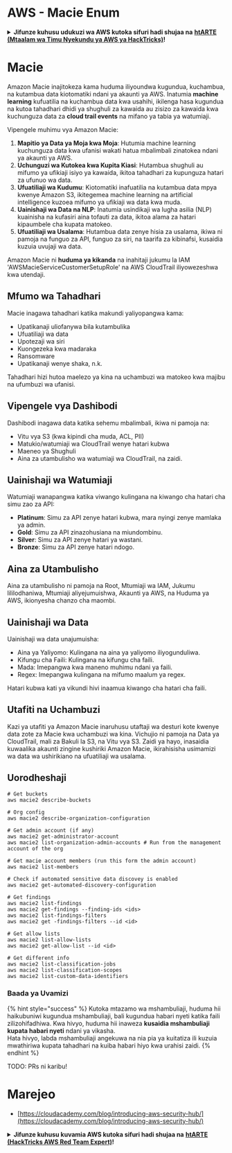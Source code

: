 # AWS - Macie Enum

<details>

<summary><strong>Jifunze kuhusu udukuzi wa AWS kutoka sifuri hadi shujaa na</strong> <a href="https://training.hacktricks.xyz/courses/arte"><strong>htARTE (Mtaalam wa Timu Nyekundu ya AWS ya HackTricks)</strong></a><strong>!</strong></summary>

Njia nyingine za kusaidia HackTricks:

* Ikiwa unataka kuona **kampuni yako ikitangazwa kwenye HackTricks** au **kupakua HackTricks kwa PDF** Angalia [**MIPANGO YA KUJIUNGA**](https://github.com/sponsors/carlospolop)!
* Pata [**bidhaa rasmi za PEASS & HackTricks**](https://peass.creator-spring.com)
* Gundua [**Familia ya PEASS**](https://opensea.io/collection/the-peass-family), mkusanyiko wetu wa [**NFTs**](https://opensea.io/collection/the-peass-family) ya kipekee
* **Jiunge na** 💬 [**Kikundi cha Discord**](https://discord.gg/hRep4RUj7f) au kikundi cha [**telegram**](https://t.me/peass) au **tufuate** kwenye **Twitter** 🐦 [**@hacktricks_live**](https://twitter.com/hacktricks_live)**.**
* **Shiriki mbinu zako za udukuzi kwa kuwasilisha PRs kwa** [**HackTricks**](https://github.com/carlospolop/hacktricks) na [**HackTricks Cloud**](https://github.com/carlospolop/hacktricks-cloud) repos za github.

</details>

# Macie

Amazon Macie inajitokeza kama huduma iliyoundwa kugundua, kuchambua, na kutambua data kiotomatiki ndani ya akaunti ya AWS. Inatumia **machine learning** kufuatilia na kuchambua data kwa usahihi, ikilenga hasa kugundua na kutoa tahadhari dhidi ya shughuli za kawaida au zisizo za kawaida kwa kuchunguza data za **cloud trail events** na mifano ya tabia ya watumiaji.

Vipengele muhimu vya Amazon Macie:

1. **Mapitio ya Data ya Moja kwa Moja**: Hutumia machine learning kuchunguza data kwa ufanisi wakati hatua mbalimbali zinatokea ndani ya akaunti ya AWS.
2. **Uchunguzi wa Kutokea kwa Kupita Kiasi**: Hutambua shughuli au mifumo ya ufikiaji isiyo ya kawaida, ikitoa tahadhari za kupunguza hatari za ufunuo wa data.
3. **Ufuatiliaji wa Kudumu**: Kiotomatiki inafuatilia na kutambua data mpya kwenye Amazon S3, ikitegemea machine learning na artificial intelligence kuzoea mifumo ya ufikiaji wa data kwa muda.
4. **Uainishaji wa Data na NLP**: Inatumia usindikaji wa lugha asilia (NLP) kuainisha na kufasiri aina tofauti za data, ikitoa alama za hatari kipaumbele cha kupata matokeo.
5. **Ufuatiliaji wa Usalama**: Hutambua data zenye hisia za usalama, ikiwa ni pamoja na funguo za API, funguo za siri, na taarifa za kibinafsi, kusaidia kuzuia uvujaji wa data.

Amazon Macie ni **huduma ya kikanda** na inahitaji jukumu la IAM 'AWSMacieServiceCustomerSetupRole' na AWS CloudTrail iliyowezeshwa kwa utendaji.

## Mfumo wa Tahadhari

Macie inagawa tahadhari katika makundi yaliyopangwa kama:

- Upatikanaji uliofanywa bila kutambulika
- Ufuatiliaji wa data
- Upotezaji wa siri
- Kuongezeka kwa madaraka
- Ransomware
- Upatikanaji wenye shaka, n.k.

Tahadhari hizi hutoa maelezo ya kina na uchambuzi wa matokeo kwa majibu na ufumbuzi wa ufanisi.

## Vipengele vya Dashibodi

Dashibodi inagawa data katika sehemu mbalimbali, ikiwa ni pamoja na:

- Vitu vya S3 (kwa kipindi cha muda, ACL, PII)
- Matukio/watumiaji wa CloudTrail wenye hatari kubwa
- Maeneo ya Shughuli
- Aina za utambulisho wa watumiaji wa CloudTrail, na zaidi.

## Uainishaji wa Watumiaji

Watumiaji wanapangwa katika viwango kulingana na kiwango cha hatari cha simu zao za API:

- **Platinum**: Simu za API zenye hatari kubwa, mara nyingi zenye mamlaka ya admin.
- **Gold**: Simu za API zinazohusiana na miundombinu.
- **Silver**: Simu za API zenye hatari ya wastani.
- **Bronze**: Simu za API zenye hatari ndogo.

## Aina za Utambulisho

Aina za utambulisho ni pamoja na Root, Mtumiaji wa IAM, Jukumu lililodhaniwa, Mtumiaji aliyejumuishwa, Akaunti ya AWS, na Huduma ya AWS, ikionyesha chanzo cha maombi.

## Uainishaji wa Data

Uainishaji wa data unajumuisha:

- Aina ya Yaliyomo: Kulingana na aina ya yaliyomo iliyogunduliwa.
- Kifungu cha Faili: Kulingana na kifungu cha faili.
- Mada: Imepangwa kwa maneno muhimu ndani ya faili.
- Regex: Imepangwa kulingana na mifumo maalum ya regex.

Hatari kubwa kati ya vikundi hivi inaamua kiwango cha hatari cha faili.

## Utafiti na Uchambuzi

Kazi ya utafiti ya Amazon Macie inaruhusu utaftaji wa desturi kote kwenye data zote za Macie kwa uchambuzi wa kina. Vichujio ni pamoja na Data ya CloudTrail, mali za Bakuli la S3, na Vitu vya S3. Zaidi ya hayo, inasaidia kuwaalika akaunti zingine kushiriki Amazon Macie, ikirahisisha usimamizi wa data wa ushirikiano na ufuatiliaji wa usalama. 

## Uorodheshaji
```
# Get buckets
aws macie2 describe-buckets

# Org config
aws macie2 describe-organization-configuration

# Get admin account (if any)
aws macie2 get-administrator-account
aws macie2 list-organization-admin-accounts # Run from the management account of the org

# Get macie account members (run this form the admin account)
aws macie2 list-members

# Check if automated sensitive data discovey is enabled
aws macie2 get-automated-discovery-configuration

# Get findings
aws macie2 list-findings
aws macie2 get-findings --finding-ids <ids>
aws macie2 list-findings-filters
aws macie2 get -findings-filters --id <id>

# Get allow lists
aws macie2 list-allow-lists
aws macie2 get-allow-list --id <id>

# Get different info
aws macie2 list-classification-jobs
aws macie2 list-classification-scopes
aws macie2 list-custom-data-identifiers
```
### Baada ya Uvamizi

{% hint style="success" %}
Kutoka mtazamo wa mshambuliaji, huduma hii haikubuniwi kugundua mshambuliaji, bali kugundua habari nyeti katika faili zilizohifadhiwa. Kwa hivyo, huduma hii inaweza **kusaidia mshambuliaji kupata habari nyeti** ndani ya vikasha.\
Hata hivyo, labda mshambuliaji angekuwa na nia pia ya kuitatiza ili kuzuia mwathiriwa kupata tahadhari na kuiba habari hiyo kwa urahisi zaidi.
{% endhint %}

TODO: PRs ni karibu!

# Marejeo
* [https://cloudacademy.com/blog/introducing-aws-security-hub/](https://cloudacademy.com/blog/introducing-aws-security-hub/)

<details>

<summary><strong>Jifunze kuhusu kuvamia AWS kutoka sifuri hadi shujaa na</strong> <a href="https://training.hacktricks.xyz/courses/arte"><strong>htARTE (HackTricks AWS Red Team Expert)</strong></a><strong>!</strong></summary>

Njia nyingine za kusaidia HackTricks:

* Ikiwa unataka kuona **kampuni yako ikitangazwa kwenye HackTricks** au **kupakua HackTricks kwa PDF** Angalia [**MIPANGO YA KUJIUNGA**](https://github.com/sponsors/carlospolop)!
* Pata [**bidhaa rasmi za PEASS & HackTricks**](https://peass.creator-spring.com)
* Gundua [**Familia ya PEASS**](https://opensea.io/collection/the-peass-family), mkusanyiko wetu wa [**NFTs**](https://opensea.io/collection/the-peass-family) ya kipekee
* **Jiunge na** 💬 [**Kikundi cha Discord**](https://discord.gg/hRep4RUj7f) au kikundi cha [**telegram**](https://t.me/peass) au **tufuate** kwenye **Twitter** 🐦 [**@hacktricks_live**](https://twitter.com/hacktricks_live)**.**
* **Shiriki mbinu zako za kuvamia kwa kuwasilisha PRs kwa** [**HackTricks**](https://github.com/carlospolop/hacktricks) na [**HackTricks Cloud**](https://github.com/carlospolop/hacktricks-cloud) repos za github.

</details>
